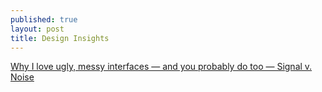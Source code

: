 ```yaml
---
published: true
layout: post
title: Design Insights
---
```


[Why I love ugly, messy interfaces — and you probably do too — Signal v. Noise](https://m.signalvnoise.com/why-i-love-ugly-messy-interfaces-and-you-probably-do-too-edff4a896a83?imm_mid=0e2a6c&cmp=em-web-na-na-newsltr_20160413#.25vjw02lf)
